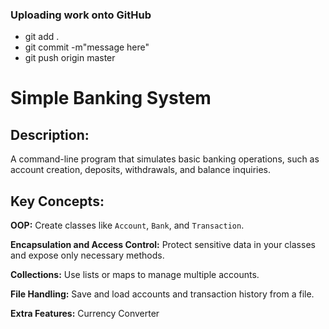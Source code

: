 ### Uploading work onto GitHub

- git add .
- git commit -m"message here"
- git push origin master

#  Simple Banking System

## Description:
A command-line program that simulates basic banking operations, such as account creation, deposits, withdrawals, and balance inquiries.

## Key Concepts:
**OOP:** Create classes like `Account`, `Bank`, and `Transaction`.

**Encapsulation and Access Control:** Protect sensitive data in your classes and expose only necessary methods.

**Collections:** Use lists or maps to manage multiple accounts.

**File Handling:** Save and load accounts and transaction history from a file.

**Extra Features:**
Currency Converter
 